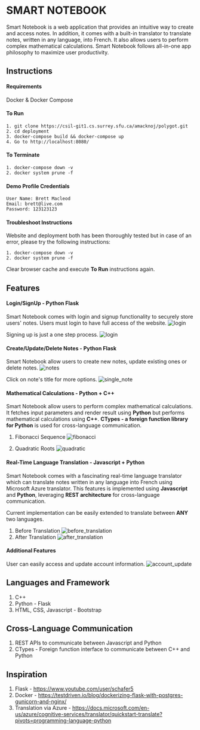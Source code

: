 # SMART NOTEBOOK

Smart Notebook is a web application that provides an intuitive way to create and access notes. In addition, it
comes with a built-in translator to translate notes, written in any language, into French. It also
allows users to perform complex mathematical calculations. Smart Notebook follows all-in-one app philosophy to maximize user productivity.


## Instructions

#### Requirements
Docker & Docker Compose

#### To Run
```
1. git clone https://csil-git1.cs.surrey.sfu.ca/amacknoj/polygot.git
2. cd deployment
3. docker-compose build && docker-compose up
4. Go to http://localhost:8080/
```

#### To Terminate
```
1. docker-compose down -v
2. docker system prune -f
```

#### Demo Profile Credentials
```
User Name: Brett Macleod
Email: brett@live.com
Password: 123123123
```

#### Troubleshoot Instructions
Website and deployment both has been thoroughly tested but in case of an error, please try the following instructions:
```
1. docker-compose down -v
2. docker system prune -f
```
Clear browser cache and execute **To Run** instructions again.

## Features

#### Login/SignUp - Python Flask
Smart Notebook comes with login and signup functionality to securely store users' notes. Users must login to have full access of the website.
![login](docs/images/login.PNG)

Signing up is just a one step process.
![login](docs/images/signup.PNG)

#### Create/Update/Delete Notes - Python Flask
Smart Notebook allow users to create new notes, update existing ones or delete notes. 
![notes](docs/images/notes.PNG)

Click on note's title for more options. 
![single_note](docs/images/single_note.PNG)

#### Mathematical Calculations - Python + C++
Smart Notebook allow users to perform complex mathematical calculations. It fetches input parameters and render result using **Python** but performs mathematical calculations using **C++**. 
**CTypes - a foreign function library for Python** is used for cross-language communication.
1. Fibonacci Sequence
![fibonacci](docs/images/fibonacci.PNG)

2. Quadratic Roots
![quadratic](docs/images/quadratic.PNG)

#### Real-Time Language Translation - Javascript + Python
Smart Notebook comes with a fascinating real-time language translator which can translate notes written in any language into French using Microsoft Azure translator. 
This features is implemented using **Javascript** and **Python**, leveraging **REST architecture** for cross-language communication. 

Current implementation can be easily extended to translate between **ANY** two languages.
1. Before Translation
![before_translation](docs/images/before_translation.PNG)
2. After Translation
![after_translation](docs/images/after_translation.PNG)

#### Additional Features
User can easily access and update account information. 
![account_update](docs/images/account_update.PNG)


## Languages and Framework
1. C++ 
2. Python - Flask
3. HTML, CSS, Javascript - Bootstrap

## Cross-Language Communication
1. REST APIs to communicate between Javascript and Python
2. CTypes - Foreign function interface to communicate between C++ and Python

## Inspiration
1. Flask - https://www.youtube.com/user/schafer5
2. Docker - https://testdriven.io/blog/dockerizing-flask-with-postgres-gunicorn-and-nginx/
3. Translation via Azure - https://docs.microsoft.com/en-us/azure/cognitive-services/translator/quickstart-translate?pivots=programming-language-python